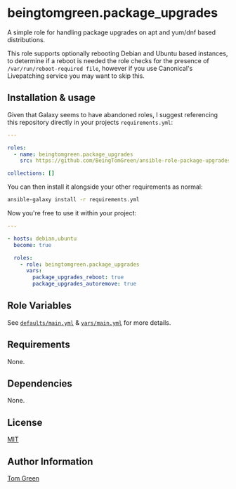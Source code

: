 # beingtomgreen.package_upgrades

A simple role for handling package upgrades on apt and yum/dnf based distributions.

This role supports optionally rebooting Debian and Ubuntu based instances, to determine if a reboot is needed the role checks for the presence of `/var/run/reboot-required file`, however if you use Canonical's Livepatching service you may want to skip this.

## Installation & usage

Given that Galaxy seems to have abandoned roles, I suggest referencing this repository directly in your projects `requirements.yml`:

```yaml
---

roles:
  - name: beingtomgreen.package_upgrades
    src: https://github.com/BeingTomGreen/ansible-role-package-upgrades.git

collections: []
```

You can then install it alongside your other requirements as normal:

```bash
ansible-galaxy install -r requirements.yml
```

Now you're free to use it within your project:

```yaml
---

- hosts: debian,ubuntu
  become: true

  roles:
    - role: beingtomgreen.package_upgrades
      vars:
        package_upgrades_reboot: true
        package_upgrades_autoremove: true
```

## Role Variables

See [`defaults/main.yml`](defaults/main.yml) & [`vars/main.yml`](vars/main.yml) for more details.

## Requirements

None.

## Dependencies

None.

## License

[MIT](LICENSE)

## Author Information

[Tom Green](https://github.com/BeingTomGreen)

